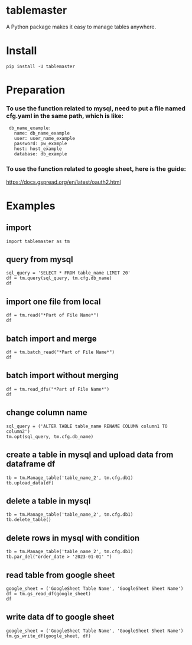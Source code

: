 # tablemaster
A Python package makes it easy to manage tables anywhere.

# Install
```
pip install -U tablemaster
```

# Preparation
### To use the function related to mysql, need to put a file named cfg.yaml in the same path, which is like:
```
 db_name_example:
   name: db_name_example
   user: user_name_example
   password: pw_example
   host: host_example
   database: db_example
```

### To use the function related to google sheet, here is the guide:
https://docs.gspread.org/en/latest/oauth2.html

# Examples

## import
```
import tablemaster as tm
```

## query from mysql
```
sql_query = 'SELECT * FROM table_name LIMIT 20'
df = tm.query(sql_query, tm.cfg.db_name)
df
```

## import one file from local
```
df = tm.read("*Part of File Name*")
df
```

## batch import and merge
```
df = tm.batch_read("*Part of File Name*")
df
```

## batch import without merging
```
df = tm.read_dfs("*Part of File Name*")
df
```

## change column name
```
sql_query = ('ALTER TABLE table_name RENAME COLUMN column1 TO column2')
tm.opt(sql_query, tm.cfg.db_name)
```

## create a table in mysql and upload data from dataframe df
```
tb = tm.Manage_table('table_name_2', tm.cfg.db1)
tb.upload_data(df)
```

## delete a table in mysql
```
tb = tm.Manage_table('table_name_2', tm.cfg.db1)
tb.delete_table()
```

## delete rows in mysql with condition
```
tb = tm.Manage_table('table_name_2', tm.cfg.db1)
tb.par_del("order_date > '2023-01-01' ")
```

## read table from google sheet
```
google_sheet = ('GoogleSheet Table Name', 'GoogleSheet Sheet Name')
df = tm.gs_read_df(google_sheet)
df
```

## write data df to google sheet
```
google_sheet = ('GoogleSheet Table Name', 'GoogleSheet Sheet Name')
tm.gs_write_df(google_sheet, df)
```
